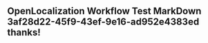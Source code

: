 <properties
ms.topic="hero-topic"
ms.test1="hero-topic"
ms.test2="test"/>

## OpenLocalization Workflow Test MarkDown 3af28d22-45f9-43ef-9e16-ad952e4383ed thanks!
